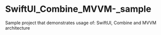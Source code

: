 # SwiftUI_Combine_MVVM-_sample
Sample project that demonstrates usage of: SwiftUI, Combine and MVVM architecture
